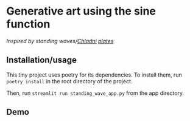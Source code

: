 # Generative art using the sine function
*Inspired by standing waves/[Chladni](https://en.wikipedia.org/wiki/Chladni_plate) [plates](https://www.youtube.com/watch?v=tFAcYruShow)*

## Installation/usage

This tiny project uses poetry for its dependencies. To install them, run `poetry install` in the root directory of the project. 

Then, run `streamlit run standing_wave_app.py` from the app directory.


## Demo


